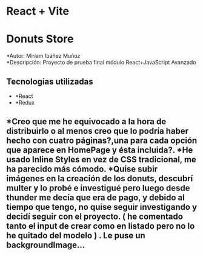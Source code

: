 # React + Vite
# Donuts Store 

*Autor: Miriam Ibáñez Muñoz  
*Descripción: Proyecto de prueba final módulo React+JavaScript Avanzado

## Tecnologías utilizadas 
- *React
- *Redux



*Creo que me he equivocado a la hora de distribuirlo o al menos creo que lo podría haber hecho con cuatro páginas?,una para cada opción que aparece en HomePage y ésta incluida?.
*He usado Inline Styles en vez de CSS tradicional, me ha parecido más cómodo.
*Quise subir imágenes en la creación de los donuts, descubrí multer y lo probé e investigué pero luego desde thunder me decía que era de pago, y debido al tiempo que tengo, no quise seguir investigando y decidí seguir con el proyecto. ( he comentado tanto el input de crear como en listado pero no lo he quitado del modelo ) . Le puse un backgroundImage...
---








